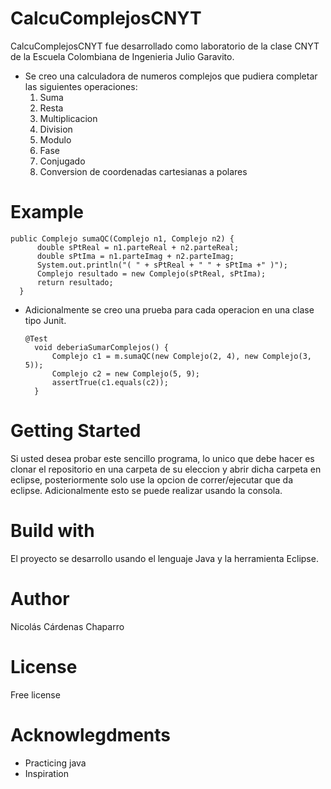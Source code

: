 # CalcuComplejosCNYT
  CalcuComplejosCNYT fue desarrollado como laboratorio de la clase CNYT de la Escuela Colombiana de Ingenieria Julio Garavito.

- Se creo una calculadora de numeros complejos que pudiera completar las siguientes operaciones:
  1. Suma
  2. Resta
  3. Multiplicacion
  4. Division
  5. Modulo
  6. Fase
  7. Conjugado
  8. Conversion de coordenadas cartesianas a polares
  
# Example
  ```
  public Complejo sumaQC(Complejo n1, Complejo n2) {
		double sPtReal = n1.parteReal + n2.parteReal;
		double sPtIma = n1.parteImag + n2.parteImag;		
		System.out.println("( " + sPtReal + " " + sPtIma +" )");
		Complejo resultado = new Complejo(sPtReal, sPtIma);
		return resultado;
	}
  ```
  
- Adicionalmente se creo una prueba para cada operacion en una clase tipo Junit.
  ```
  @Test
	void deberiaSumarComplejos() {
		Complejo c1 = m.sumaQC(new Complejo(2, 4), new Complejo(3, 5));
		Complejo c2 = new Complejo(5, 9);		
		assertTrue(c1.equals(c2));
	}
  ```
  
# Getting Started
Si usted desea probar este sencillo programa, lo unico que debe hacer es clonar el repositorio en una carpeta de su eleccion y abrir dicha carpeta en eclipse, posteriormente solo use la opcion de correr/ejecutar que da eclipse.
Adicionalmente esto se puede realizar usando la consola.

# Build with
El proyecto se desarrollo usando el lenguaje Java y la herramienta Eclipse.

# Author
Nicolás Cárdenas Chaparro

# License
Free license

# Acknowlegdments
- Practicing java
- Inspiration
